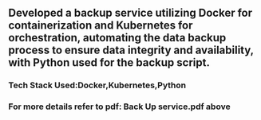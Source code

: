 ## Developed a backup service utilizing Docker for containerization and Kubernetes for orchestration, automating the data backup process to ensure data integrity and availability, with Python used for the backup script.

### Tech Stack Used:Docker,Kubernetes,Python

### For more details refer to pdf: Back Up service.pdf above
